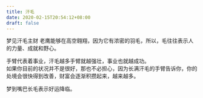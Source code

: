 ```yaml
---
title: 汗毛
date: 2020-02-15T20:54:12+08:00
draft: false
---
```


梦见汗毛主财
老鹰能够在高空翱翔，因为它有浓密的羽毛，所以，毛往往表示人的力量、成就和野心。<br>

手臂代表着事业，汗毛越多手臂就越强壮，事业也就越成功。<br>
如果你目前的状况并不是很好，那也不必担心，因为长满汗毛的手臂告诉你，你的处境会很快得到改善，财富会逐渐积攒起来，越来越多。<br>
 
梦到嘴巴长毛表示好运降临。<br>
